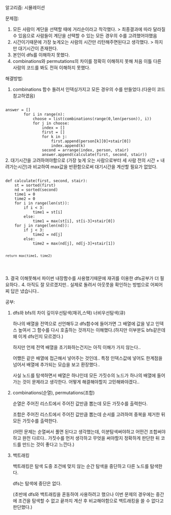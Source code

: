 알고리즘: 시뮬레이션

문제점:
1. 모든 사람이 계단을 선택할 때에 거리순이라고 착각했다. > 최종결과에 따라 달라질 수 있음으로 사람들이 계단을 선택할 수 있는 모든 경우의 수를 고려했어야했음
2. 시간이기때문에 가장 늦게오는 사람의 시간만 리턴해주면된다고 생각했다. > 하지만 대기시간이 존재한다.
3. 본인이 dfs를 이해하지 못했다.
4. combinations와 permutations의 차이를 정확히 이해하지 못해 처음 이틀 다른 사람의 코드를 봐도 전혀 이해하지 못했다.

해결방법:
1. combinations 함수 돌려서 인덱싱가지고 모든 경우의 수를 만들었다.(다윤이 코드 참고하였음)
<code>
answer = []
        for i in range(n):
            choose = list(combinations(range(0,len(person)), i))
            for j in choose:
                index = []
                first = []
                for k in j:
                    first.append(person[k][0]+stair[0])
                    index.append(k)
                second = arrange(index, person, stair)
                answer.append(calculate(first, second, stair))
</code>
2. 대기시간을 고려하여야함으로 (가장 늦게 오는 사람으로부터 세 사람 전의 시간 + 내려가는시간)과 비교하여 max값을 반환함으로써 대기시간을 계산할 필요가 없었다.
<pre><code>
def calculate(first, second, stair):
    st = sorted(first)
    nd = sorted(second)
    time1 = 0
    time2 = 0
    for i in range(len(st)):
        if i < 3:
            time1 = st[i]
        else:
            time1 = max(st[i], st[i-3]+stair[0])
    for j in range(len(nd)):
        if j < 3:
            time2 = nd[j]
        else:
            time2 = max(nd[j], nd[j-3]+stair[1])

    return max(time1, time2)
</code></pre>
3. 결국 이해못해서 파이썬 내장함수를 사용했기때문에 재귀를 이용한 dfs공부가 더 필요하다..
4. 아직도 잘 모르겠지만.. 실제로 돌려서 아웃풋을 확인하는 방법으로 어찌어찌 답은 냈습니다..

공부:
1. dfs와 bfs의 차이
  깊이우선탐색(재귀,스택) 너비우선탐색(큐)
  
   하나의 배열을 전역으로 선언해두고 dfs함수에 들어가면 그 배열에 값을 넣고 인덱스 높여서 그 함수를 다시 호출하는 것까지는 이해했다.(하지만 이부분도 bfs같은데 왜 이게 dfs인지 모르겠다.)
  
   하지만 언제 전역 배열을 초기화하는건지는 아직 이해가 가지 않는다..
  
   어쨌든 같은 배열에 접근해서 넣어주는 것인데..
   특정 인덱스값에 넣어도 한계점을 넘어서 배열에 추가되는 모습을 보고 환장했다..
  
   사실 노드를 탐색하면서 배열은 하나인데 모든 가짓수의 노드가 하나의 배열에 들어가는 것이 문제라고 생각한다. 어떻게 해결해야할지 고민해봐야겠다..
  
2. combinations(순열), permutations(조합)
   
   순열은 주어진 리스트에서 주어진 값만큼 뽑는데 모든 가짓수를 출력한다.
   
   조합은 주어진 리스트에서 주어진 값만큼 뽑는데 순서를 고려하여 중복을 제거한 뒤 모든 가짓수를 출력한다.
   
   (어떤 문제는 순열써서 풀면 된다고 생각했는데, 이분탐색써야하고 어떤건 조합써야하고 완전 다르다.. 가짓수를 먼저 생각하고 무엇을 써야할지 정확하게 판단한 뒤 코드를 만드는 것이 좋다고 느낀다.)

3. 백트래킹

   백트래킹은 탐색 도중 조건에 맞지 않는 순간 탐색을 중단하고 다른 노드를 탐색한다.
   
   dfs는 탐색에 중단은 없다.
   
   (초반에 dfs와 백트래킹을 혼동하여 사용하려고 했으나 이번 문제의 경우에는 중간에 조건을 탐색할 수 없고 끝까지 계산 후 비교해야함으로 백트래킹을 쓸 수 없다고 판단했다.)
  
